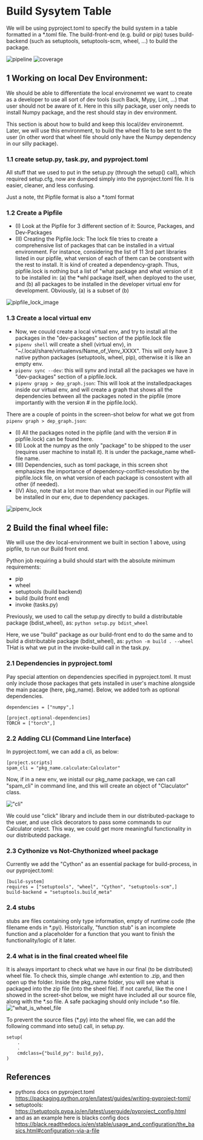 # Build Sysytem Table
We will be using pyproject.toml to specify the build system in a table formatted in a *.toml file. The build-front-end (e.g. build or pip) tuses build-backend (such as setuptools, setuptools-scm, wheel, ...) to build the package.

![pipeline](https://google.com)
![coverage](https://google.com)


## 1 Working on local Dev Environment:
We should be able to differentiate the local environemnt we want to create as a developer to use all sort of dev tools (such Back, Mypy, Lint, ...) that user should not be aware of it. Here in this silly package, user only needs to install Numpy package, and the rest should stay in dev environment.

This section is about how to build and keep this local/dev environemnt. Later, we will use this environment, to build the wheel file to be sent to the user (in other word that wheel file should only have the Numpy dependency in our silly package).

### 1.1 create setup.py, task.py, and pyproject.toml
All stuff that we used to put in the setup.py (through the setup() call), which required setup.cfg, now are dumped simply into
the pyproject.toml file. It is easier, cleaner, and less confusing.

Just a note, tht Pipfile format is also a *.toml format

### 1.2 Create a Pipfile
- (I) Look at the Pipfile for 3 different section of it: Source, Packages, and Dev-Packages 
- (II) Creating the Pipfile.lock: The lock file tries to create a comprehensive list of packages that can be installed in a virtual environment. For instance, considering the list of 11 3rd part libraries listed in our pipfile, what version of each of them can be constsent with the rest to install. It is kind of created a dependency-graph. Thus, pipfile.lock is nothing but a list of "what package and what version of it to be installed in: (a) the *whl package itself, when deployed to the user, and (b) all packages to be installed in the developer virtual env for development. Obviously, (a) is a subset of (b)

![pipfile_lock_image](./pics/pipfile_lock.png)

### 1.3 Create a local virtual env
- Now, we couuld create a local virtual env, and try to install all the packages in the "dev-packages" section of the pipfile.lock file
- ```pipenv shell``` will create a shell (virtual env), in "~/.local/share/virtualenvs/Name_of_Venv_XXXX". This will only have 3 native python packages (setuptools, wheel, pip), otherwise it is like an empty env.
- ```pipenv sync --dev```: this will synv and install all the packages we have in "dev-packages" section of a pipfile.lock.
- ```pipenv grapg > dep_graph.json```: This will look at the installedpackages inside our virtual env, and will create a graph that shows all the dependencies between all the packages noted in the pipfile (more importantly with the version # in the pipfile.lock).

There are a couple of points in the screen-shot below for what we got from ```pipenv graph > dep_graph.json```:
- (I) All the packages noted in the pipfile (and with the version # in pipfile.lock) can be found here.
- (II) Look at the numpy as the only "package" to be shipped to the user (requires user machine to install it). It is under the package_name whell-file name.
- (III) Dependencies, such as toml package, in this screen shot emphasizes the importance of dependency-conflict-resolution by the pipfile.lock file, on what version of each package is consostent with all other (if needed).
- (IV) Also, note that a lot more than what we specified in our Pipfile will be installed in our env, due to dependency packages.

![pipenv_lock](./pics/pipenvgraph.png)


## 2 Build the final wheel file:
We will use the dev local-environment we built in section 1 above, using pipfile, to run our Build front end. 

Python job requiring a build should start with the absolute minimum requirements:
- pip
- wheel
- setuptools (build backend)
- build (build front end)
- invoke (tasks.py)

Previously, we used to call the setup.py directly to build a distributable package (bdist_wheel), as:
```python setup.py bdist_wheel```

Here, we use "build" package as our build-front end to do the same and to build a distributable package (bdist_wheel), as:
```python -m build . --wheel```
THat is what we put in the invoke-build call in the task.py.


### 2.1 Dependencies in pyproject.toml
Pay special attention on dependencies specified in pyproject.toml. It must only include those packages that gets installed in user's machine alongside the main pacage (here, pkg_name). Below, we added torh as optional dependencies.  

```
dependencies = ["numpy",]

[project.optional-dependencies]
TORCH = ["torch",]
```
### 2.2 Adding CLI (Command Line Interface)
In pyproject.toml, we can add a cli, as below:

```
[project.scripts]
spam_cli = "pkg_name.calculate:Calculator"
```
Now, if in a new env, we inistall our pkg_name package, we can call "spam_cli" in command line, and this will create an object of "Claculator" class.

!["cli"](./pics/cli.png)

We could use "click" library and include them in our distributed-package to the user, and use click decorators to pass some commands to our Calculator onject. This way, we could get more meaningful functionality in our distributedd package.

### 2.3 Cythonize vs Not-Chythonized wheel package
Currently we add the "Cython" as an essential package for build-process, in our pyproject.toml:
```
[build-system]
requires = ["setuptools", "wheel", "Cython", "setuptools-scm",]
build-backend = "setuptools.build_meta"
```



### 2.4 stubs
stubs are files containing only type information, empty of runtime code (the filename ends in *.pyi). Historically, "function stub" is an incomplete function and a placeholder for a function that you want to finish the functionality/logic of it later.


### 2.4 what is in the final created wheel file
It is always important to check what we have in our final (to be distributed) wheel file. To check this, simple change .whl extention to .zip, and then open up the folder. Inside the pkg_name folder, you will see what is packaged into the zip file (into the sheel file). If not careful, like the one I showed in the screet-shot below, we might have included all our source file, along with the *.so file. A safe packaging should only include *.so file.
!["what_is_wheel_file](./pics/what_is_in_wheel_file.png)

To prevent the source files (*.py) into the wheel file, we can add the following command into setu() call, in setup.py.

```
setup(
    .
    .
    cmdclass={"build_py": build_py},
)
```

## References
- pythons docs on pyproject.toml https://packaging.python.org/en/latest/guides/writing-pyproject-toml/
- setuptools: https://setuptools.pypa.io/en/latest/userguide/pyproject_config.html
- and as an example here is blacks config docs https://black.readthedocs.io/en/stable/usage_and_configuration/the_basics.html#configuration-via-a-file